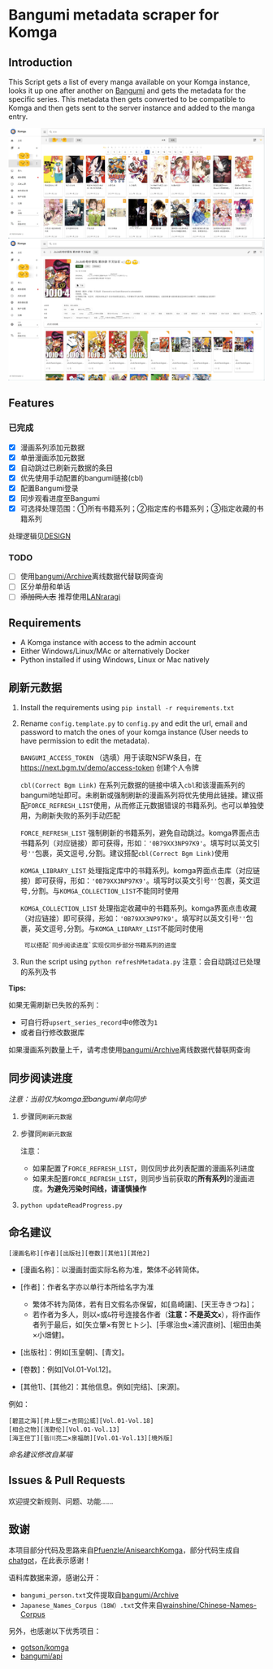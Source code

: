 # Bangumi metadata scraper for Komga

## Introduction

This Script gets a list of every manga available on your Komga instance,
looks it up one after another on [Bangumi](https://bgm.tv/) and gets the metadata for the specific series.
This metadata then gets converted to be compatible to Komga and then gets sent to the server instance and added to the manga entry.

![sample](img/sample.jpg)
![detail](img/detail.jpg)

## Features

### 已完成

- [x] 漫画系列添加元数据
- [x] 单册漫画添加元数据
- [x] 自动跳过已刷新元数据的条目
- [x] 优先使用手动配置的bangumi链接(cbl)
- [x] 配置Bangumi登录
- [x] 同步观看进度至Bangumi
- [x] 可选择处理范围：①所有书籍系列；②指定库的书籍系列；③指定收藏的书籍系列

处理逻辑见[DESIGN](DESIGN.md)

### TODO

- [ ] 使用[bangumi/Archive](https://github.com/bangumi/Archive)离线数据代替联网查询
- [ ] 区分单册和单话
- [ ] ~~添加同人志~~ 推荐使用[LANraragi](https://github.com/Difegue/LANraragi)

## Requirements

- A Komga instance with access to the admin account
- Either Windows/Linux/MAc or alternatively Docker
- Python installed if using Windows, Linux or Mac natively

## 刷新元数据

1. Install the requirements using `pip install -r requirements.txt`
2. Rename `config.template.py` to `config.py` and edit the url, email and password to match the ones of your komga instance (User needs to have permission to edit the metadata).

    `BANGUMI_ACCESS_TOKEN` （选填）用于读取NSFW条目，在 https://next.bgm.tv/demo/access-token 创建个人令牌

    `cbl(Correct Bgm Link)` 在系列元数据的链接中填入`cbl`和该漫画系列的bangumi地址即可。未刷新或强制刷新的漫画系列将优先使用此链接。建议搭配`FORCE_REFRESH_LIST`使用，从而修正元数据错误的书籍系列。也可以单独使用，为刷新失败的系列手动匹配

    `FORCE_REFRESH_LIST` 强制刷新的书籍系列，避免自动跳过。komga界面点击书籍系列（对应链接）即可获得，形如：`'0B79XX3NP97K9'`。填写时以英文引号`''`包裹，英文逗号`,`分割。建议搭配`cbl(Correct Bgm Link)`使用

    `KOMGA_LIBRARY_LIST` 处理指定库中的书籍系列。komga界面点击库（对应链接）即可获得，形如：`'0B79XX3NP97K9'`。填写时以英文引号`''`包裹，英文逗号`,`分割。与`KOMGA_COLLECTION_LIST`不能同时使用

    `KOMGA_COLLECTION_LIST` 处理指定收藏中的书籍系列。komga界面点击收藏（对应链接）即可获得，形如：`'0B79XX3NP97K9'`。填写时以英文引号`''`包裹，英文逗号`,`分割。与`KOMGA_LIBRARY_LIST`不能同时使用

        可以搭配`同步阅读进度`实现仅同步部分书籍系列的进度
    


3. Run the script using `python refreshMetadata.py` 注意：会自动跳过已处理的系列及书

**Tips:**

如果无需刷新已失败的系列：
- 可自行将`upsert_series_record`中`0`修改为`1`
- 或者自行修改数据库


如果漫画系列数量上千，请考虑使用[bangumi/Archive](https://github.com/bangumi/Archive)离线数据代替联网查询

## 同步阅读进度

_注意：当前仅为komga至bangumi单向同步_

1. 步骤同`刷新元数据`
2. 步骤同`刷新元数据`

    注意：
    - 如果配置了`FORCE_REFRESH_LIST`，则仅同步此列表配置的漫画系列进度
    - 如果未配置`FORCE_REFRESH_LIST`，则同步当前获取的**所有系列**的漫画进度。**为避免污染时间线，请谨慎操作**
3. `python updateReadProgress.py`

## 命名建议

`[漫画名称][作者][出版社][卷数][其他1][其他2]`



- [漫画名称]：以漫画封面实际名称为准，繁体不必转简体。
- [作者]：作者名字亦以单行本所给名字为准
    - 繁体不转为简体，若有日文假名亦保留，如[島崎讓]、[天王寺きつね]；
    - 若作者为多人，则以`×`或`&`符号连接各作者（**注意：不是英文`x`**），将作画作者列于最后，如[矢立肇×有贺ヒトシ]、[手塚治虫×浦沢直树]、[堀田由美×小畑健]。

- [出版社]：例如[玉皇朝]、[青文]。
- [卷数]：例如[Vol.01-Vol.12]。
- [其他1]、[其他2]：其他信息。例如[完结]、[来源]。

例如：

```
[碧蓝之海][井上堅二×吉岡公威][Vol.01-Vol.18]
[相合之物][浅野伦][Vol.01-Vol.13]
[海王但丁][皆川亮二×泉福朗][Vol.01-Vol.13][境外版]
```

_命名建议修改自某喵_

## Issues & Pull Requests

欢迎提交新规则、问题、功能……

## 致谢

本项目部分代码及思路来自[Pfuenzle/AnisearchKomga](https://github.com/Pfuenzle/AnisearchKomga)，部分代码生成自[chatgpt](https://chat.openai.com/)，在此表示感谢！


语料库数据来源，感谢公开：
- `bangumi_person.txt`文件提取自[bangumi/Archive](https://github.com/bangumi/Archive)
- `Japanese_Names_Corpus（18W）.txt`文件来自[wainshine/Chinese-Names-Corpus](https://github.com/wainshine/Chinese-Names-Corpus)


另外，也感谢以下优秀项目：
- [gotson/komga](https://github.com/gotson/komga)
- [bangumi/api](https://github.com/bangumi/api)
